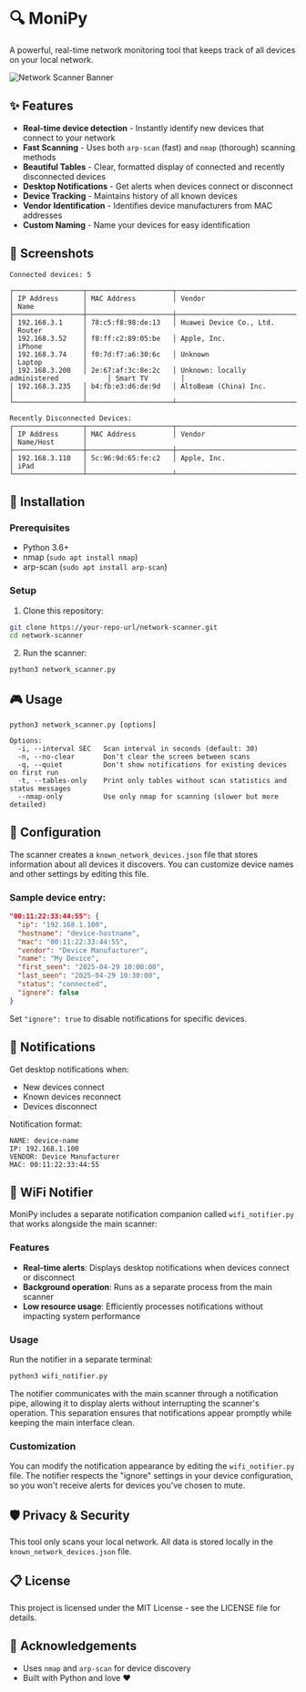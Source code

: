 # 🔍 MoniPy

A powerful, real-time network monitoring tool that keeps track of all devices on your local network.

![Network Scanner Banner](https://img.shields.io/badge/Network-Scanner-blue?style=for-the-badge&logo=wifi&logoColor=white)

## ✨ Features

- **Real-time device detection** - Instantly identify new devices that connect to your network
- **Fast Scanning** - Uses both `arp-scan` (fast) and `nmap` (thorough) scanning methods
- **Beautiful Tables** - Clear, formatted display of connected and recently disconnected devices
- **Desktop Notifications** - Get alerts when devices connect or disconnect
- **Device Tracking** - Maintains history of all known devices
- **Vendor Identification** - Identifies device manufacturers from MAC addresses
- **Custom Naming** - Name your devices for easy identification

## 📸 Screenshots

```
Connected devices: 5

┌─────────────────┬─────────────────────┬──────────────────────────────────────────┬─────────────────┐
│ IP Address      │ MAC Address         │ Vendor                                   │ Name            │
├─────────────────┼─────────────────────┼──────────────────────────────────────────┼─────────────────┤
│ 192.168.3.1     │ 78:c5:f8:98:de:13   │ Huawei Device Co., Ltd.                  │ Router          │
│ 192.168.3.52    │ f8:ff:c2:89:05:be   │ Apple, Inc.                              │ iPhone          │
│ 192.168.3.74    │ f0:7d:f7:a6:30:6c   │ Unknown                                  │ Laptop          │
│ 192.168.3.200   │ 2e:67:af:3c:8e:2c   │ Unknown: locally administered            │ Smart TV        │
│ 192.168.3.235   │ b4:fb:e3:d6:de:9d   │ AltoBeam (China) Inc.                    │                 │
└─────────────────┴─────────────────────┴──────────────────────────────────────────┴─────────────────┘

Recently Disconnected Devices:
┌─────────────────┬─────────────────────┬──────────────────────────────────────────┬─────────────────┐
│ IP Address      │ MAC Address         │ Vendor                                   │ Name/Host       │
├─────────────────┼─────────────────────┼──────────────────────────────────────────┼─────────────────┤
│ 192.168.3.110   │ 5c:96:9d:65:fe:c2   │ Apple, Inc.                              │ iPad            │
└─────────────────┴─────────────────────┴──────────────────────────────────────────┴─────────────────┘
```

## 🚀 Installation

### Prerequisites

- Python 3.6+
- nmap (`sudo apt install nmap`)  
- arp-scan (`sudo apt install arp-scan`)

### Setup

1. Clone this repository:
```bash
git clone https://your-repo-url/network-scanner.git
cd network-scanner
```

2. Run the scanner:
```bash
python3 network_scanner.py
```

## 🎮 Usage

```
python3 network_scanner.py [options]

Options:
  -i, --interval SEC   Scan interval in seconds (default: 30)
  -n, --no-clear       Don't clear the screen between scans
  -q, --quiet          Don't show notifications for existing devices on first run
  -t, --tables-only    Print only tables without scan statistics and status messages
  --nmap-only          Use only nmap for scanning (slower but more detailed)
```

## 🔧 Configuration

The scanner creates a `known_network_devices.json` file that stores information about all devices it discovers. You can customize device names and other settings by editing this file.

### Sample device entry:

```json
"00:11:22:33:44:55": {
  "ip": "192.168.1.100",
  "hostname": "device-hostname",
  "mac": "00:11:22:33:44:55",
  "vendor": "Device Manufacturer",
  "name": "My Device",
  "first_seen": "2025-04-29 10:00:00",
  "last_seen": "2025-04-29 10:30:00",
  "status": "connected",
  "ignore": false
}
```

Set `"ignore": true` to disable notifications for specific devices.

## 📱 Notifications

Get desktop notifications when:
- New devices connect
- Known devices reconnect
- Devices disconnect

Notification format:
```
NAME: device-name
IP: 192.168.1.100
VENDOR: Device Manufacturer
MAC: 00:11:22:33:44:55
```

## 🔔 WiFi Notifier

MoniPy includes a separate notification companion called `wifi_notifier.py` that works alongside the main scanner:

### Features
- **Real-time alerts**: Displays desktop notifications when devices connect or disconnect
- **Background operation**: Runs as a separate process from the main scanner
- **Low resource usage**: Efficiently processes notifications without impacting system performance

### Usage
Run the notifier in a separate terminal:
```bash
python3 wifi_notifier.py
```

The notifier communicates with the main scanner through a notification pipe, allowing it to display alerts without interrupting the scanner's operation. This separation ensures that notifications appear promptly while keeping the main interface clean.

### Customization
You can modify the notification appearance by editing the `wifi_notifier.py` file. The notifier respects the "ignore" settings in your device configuration, so you won't receive alerts for devices you've chosen to mute.

## 🛡️ Privacy & Security

This tool only scans your local network. All data is stored locally in the `known_network_devices.json` file.

## 📋 License

This project is licensed under the MIT License - see the LICENSE file for details.

## 🙏 Acknowledgements

- Uses `nmap` and `arp-scan` for device discovery
- Built with Python and love ❤️

